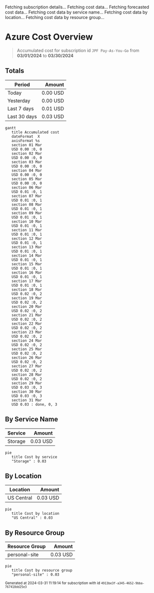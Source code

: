 Fetching subscription details...
Fetching cost data...
Fetching forecasted cost data...
Fetching cost data by service name...
Fetching cost data by location...
Fetching cost data by resource group...
# Azure Cost Overview

> Accumulated cost for subscription id `JPF Pay-As-You-Go` from **03/01/2024** to **03/30/2024**

## Totals

|Period|Amount|
|---|---:|
|Today|0.00 USD|
|Yesterday|0.00 USD|
|Last 7 days|0.01 USD|
|Last 30 days|0.03 USD|

```mermaid
gantt
   title Accumulated cost
   dateFormat  X
   axisFormat %s
   section 01 Mar
   USD 0.00 :0, 0
   section 02 Mar
   USD 0.00 :0, 0
   section 03 Mar
   USD 0.00 :0, 0
   section 04 Mar
   USD 0.00 :0, 0
   section 05 Mar
   USD 0.00 :0, 0
   section 06 Mar
   USD 0.01 :0, 1
   section 07 Mar
   USD 0.01 :0, 1
   section 08 Mar
   USD 0.01 :0, 1
   section 09 Mar
   USD 0.01 :0, 1
   section 10 Mar
   USD 0.01 :0, 1
   section 11 Mar
   USD 0.01 :0, 1
   section 12 Mar
   USD 0.01 :0, 1
   section 13 Mar
   USD 0.01 :0, 1
   section 14 Mar
   USD 0.01 :0, 1
   section 15 Mar
   USD 0.01 :0, 1
   section 16 Mar
   USD 0.01 :0, 1
   section 17 Mar
   USD 0.01 :0, 1
   section 18 Mar
   USD 0.02 :0, 2
   section 19 Mar
   USD 0.02 :0, 2
   section 20 Mar
   USD 0.02 :0, 2
   section 21 Mar
   USD 0.02 :0, 2
   section 22 Mar
   USD 0.02 :0, 2
   section 23 Mar
   USD 0.02 :0, 2
   section 24 Mar
   USD 0.02 :0, 2
   section 25 Mar
   USD 0.02 :0, 2
   section 26 Mar
   USD 0.02 :0, 2
   section 27 Mar
   USD 0.02 :0, 2
   section 28 Mar
   USD 0.02 :0, 2
   section 29 Mar
   USD 0.03 :0, 3
   section 30 Mar
   USD 0.03 :0, 3
   section 31 Mar
   USD 0.03 : done, 0, 3
```

## By Service Name

|Service|Amount|
|---|---:|
|Storage|0.03 USD|

```mermaid
pie
   title Cost by service
   "Storage" : 0.03
```

## By Location

|Location|Amount|
|---|---:|
|US Central|0.03 USD|

```mermaid
pie
   title Cost by location
   "US Central" : 0.03
```

## By Resource Group

|Resource Group|Amount|
|---|---:|
|personal-site|0.03 USD|

```mermaid
pie
   title Cost by resource group
   "personal-site" : 0.03
```

<sup>Generated at 2024-03-31 11:19:14 for subscription with id `4913be3f-a345-4652-9bba-767418dd25e3`</sup>
